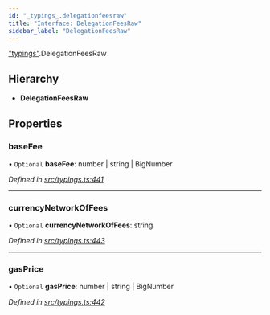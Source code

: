 ```yaml
---
id: "_typings_.delegationfeesraw"
title: "Interface: DelegationFeesRaw"
sidebar_label: "DelegationFeesRaw"
---
```


["typings"](../modules/_typings_.md).DelegationFeesRaw

## Hierarchy

* **DelegationFeesRaw**

## Properties

### baseFee

• `Optional` **baseFee**: number \| string \| BigNumber

*Defined in [src/typings.ts:441](https://github.com/trustlines-protocol/clientlib/blob/8b30ce1/src/typings.ts#L441)*

___

### currencyNetworkOfFees

• `Optional` **currencyNetworkOfFees**: string

*Defined in [src/typings.ts:443](https://github.com/trustlines-protocol/clientlib/blob/8b30ce1/src/typings.ts#L443)*

___

### gasPrice

• `Optional` **gasPrice**: number \| string \| BigNumber

*Defined in [src/typings.ts:442](https://github.com/trustlines-protocol/clientlib/blob/8b30ce1/src/typings.ts#L442)*
